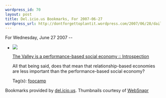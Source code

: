 ```yaml
--- 
wordpress_id: 70
layout: post
title: Del.icio.us Bookmarks, For 2007-06-27
wordpress_url: http://dontforgettoplantit.wordpress.com/2007/06/28/daily-delicious-25/
---
```

<p class="daily-delicious-header">For Wednesday, June 27 2007 --</p>
<ul class="daily-delicious">
    <li><img src="http://images.websnapr.com/?url=http://blog.jeffhaynie.us/the-valley-is-a-performance-based-social-economy.html"> <p><a href="http://blog.jeffhaynie.us/the-valley-is-a-performance-based-social-economy.html" title="http://blog.jeffhaynie.us/the-valley-is-a-performance-based-social-economy.html">The Valley is a performance-based social economy :: Introspection</a></p>
<p>All that being said, does that mean that relationship-based economies are less important than the performance-based social economy?</p><div class="daily-delicious-tags">Tag(s): <a href="http://del.icio.us/popular/foocamp">foocamp</a> </div></li></ul><p class="daily-delicious-footer">Bookmarks provided by <a href="http://del.icio.us/cyu">del.icio.us</a>.  Thumbnails courtesy of <a href="http://websnapr.com">WebSnapr</a>
